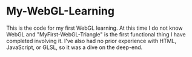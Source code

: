 # My-WebGL-Learning
This is the code for my first WebGL learning. At this time I do not know WebGL and "MyFirst-WebGL-Triangle" is the first functional thing I have completed involving it.
I've also had no prior experience with HTML, JavaScript, or GLSL, so it was a dive on the deep-end.
